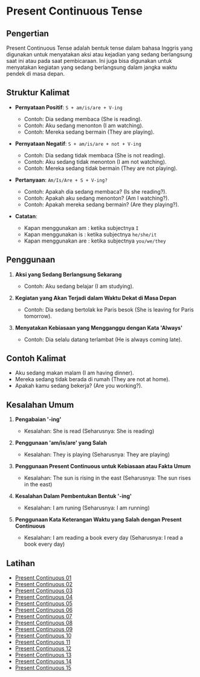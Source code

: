 # Present Continuous Tense

## Pengertian

Present Continuous Tense adalah bentuk tense dalam bahasa Inggris yang digunakan untuk menyatakan aksi atau kejadian yang sedang berlangsung saat ini atau pada saat pembicaraan. Ini juga bisa digunakan untuk menyatakan kegiatan yang sedang berlangsung dalam jangka waktu pendek di masa depan.

## Struktur Kalimat

- **Pernyataan Positif**: `S + am/is/are + V-ing`
  - Contoh: Dia sedang membaca (She is reading).
  - Contoh: Aku sedang menonton (I am watching).
  - Contoh: Mereka sedang bermain (They are playing).

- **Pernyataan Negatif**: `S + am/is/are + not + V-ing`
  - Contoh: Dia sedang tidak membaca (She is not reading).
  - Contoh: Aku sedang tidak menonton (I am not watching).
  - Contoh: Mereka sedang tidak bermain (They are not playing).

- **Pertanyaan**: `Am/Is/Are + S + V-ing?`
  - Contoh: Apakah dia sedang membaca? (Is she reading?).
  - Contoh: Apakah aku sedang menonton? (Am I watching?).
  - Contoh: Apakah mereka sedang bermain? (Are they playing?).

- **Catatan**:
  - Kapan menggunakan am : ketika subjectnya `I`
  - Kapan menggunakan is : ketika subjectnya `he/she/it`
  - Kapan menggunakan are : ketika subjectnya `you/we/they`

## Penggunaan

1. **Aksi yang Sedang Berlangsung Sekarang**
   - Contoh: Aku sedang belajar (I am studying).

2. **Kegiatan yang Akan Terjadi dalam Waktu Dekat di Masa Depan**
   - Contoh: Dia sedang bertolak ke Paris besok (She is leaving for Paris tomorrow).

3. **Menyatakan Kebiasaan yang Mengganggu dengan Kata 'Always'**
   - Contoh: Dia selalu datang terlambat (He is always coming late).

## Contoh Kalimat

- Aku sedang makan malam (I am having dinner).
- Mereka sedang tidak berada di rumah (They are not at home).
- Apakah kamu sedang bekerja? (Are you working?).

## Kesalahan Umum

1. **Pengabaian '-ing'**
   - Kesalahan: She is read (Seharusnya: She is reading)

2. **Penggunaan 'am/is/are' yang Salah**
   - Kesalahan: They is playing (Seharusnya: They are playing)

3. **Penggunaan Present Continuous untuk Kebiasaan atau Fakta Umum**
   - Kesalahan: The sun is rising in the east (Seharusnya: The sun rises in the east)

4. **Kesalahan Dalam Pembentukan Bentuk '-ing'**
   - Kesalahan: I am runing (Seharusnya: I am running)

5. **Penggunaan Kata Keterangan Waktu yang Salah dengan Present Continuous**
   - Kesalahan: I am reading a book every day (Seharusnya: I read a book every day)


## Latihan
- [Present Continuous 01](https://chipulaja.github.io/quiz-app/#/question/02_present_continuous_01)
- [Present Continuous 02](https://chipulaja.github.io/quiz-app/#/question/02_present_continuous_02)
- [Present Continuous 03](https://chipulaja.github.io/quiz-app/#/question/02_present_continuous_03)
- [Present Continuous 04](https://chipulaja.github.io/quiz-app/#/question/02_present_continuous_04)
- [Present Continuous 05](https://chipulaja.github.io/quiz-app/#/question/02_present_continuous_05)
- [Present Continuous 06](https://chipulaja.github.io/quiz-app/#/question/02_present_continuous_06)
- [Present Continuous 07](https://chipulaja.github.io/quiz-app/#/question/02_present_continuous_07)
- [Present Continuous 08](https://chipulaja.github.io/quiz-app/#/question/02_present_continuous_08)
- [Present Continuous 09](https://chipulaja.github.io/quiz-app/#/question/02_present_continuous_09)
- [Present Continuous 10](https://chipulaja.github.io/quiz-app/#/question/02_present_continuous_10)
- [Present Continuous 11](https://chipulaja.github.io/quiz-app/#/question/02_present_continuous_11)
- [Present Continuous 12](https://chipulaja.github.io/quiz-app/#/question/02_present_continuous_12)
- [Present Continuous 13](https://chipulaja.github.io/quiz-app/#/question/02_present_continuous_13)
- [Present Continuous 14](https://chipulaja.github.io/quiz-app/#/question/02_present_continuous_14)
- [Present Continuous 15](https://chipulaja.github.io/quiz-app/#/question/02_present_continuous_15)

<!--
cara 1
Prompt yang digunakan :

buatkan saya file json dengan detail di bawah ini
- berisi 10 soal menerjemahkan bahasa indonesia ke bahasa Inggris
- fokus pada topik umum, seputar kuliner di indonesia, keindahan alam indonesia, olaraga, pendidikan, teknologi, cita-cita
- hanya melibatkan struktur kalimat Simple Present Tense
- soal terdiri dari kalimat positif, negatif dan tanya
- level soal adalah semua level
- notes di tulis dalam bahasa indonesia
- explanation di tulis dalam bahasa indonesia
- explanation berformat html dan tidak mengandung tag br
- di dalam explanation disebutkan nama tenses/grammar yang digunakan
- format explanation seperti dibawah
- jangan kosongkan element review-daftar-pejelasan-jawaban


<p class='review-pertanyaan'>"makanan ini berasal dari padang"</p><p class='review-pejelasan-grammar'>kalimat di atas adalah <span class='review-nama-grammar'><strong> simple present tense</strong></span>.</p><p class='review-detail-pejelasan-grammar'>Kalimat ini menggambarkan sebuah fakta karena makanan tersebut berasal dari padang.</p><p><strong>Formula Umum:</strong></p><pre class="review-formula">Subject + Verb (Simple Present Tense) + Prepositional Phrase</pre><p>Maka bahasa inggrisnya adalah : </p><pre class="review-jawaban">This food originates from Padang</pre><p><strong>Berikut detail penyusun kalimatnya:</strong></p><ul class="review-daftar-pejelasan-jawaban"><li><strong>This food</strong> adalah <strong>Subject</strong> atau subjek dari kalimat.</li><li><strong>originates</strong> adalah kata kerja dalam bentuk <strong>Simple Present Tense</strong>.</li><li><strong>from Padang</strong> adalah <strong>Prepositional Phrase</strong> yang berfungsi sebagai pelengkap (complement) dalam kalimat.</li><li><strong>Prepositional Phrase</strong> adalah kelompok kata yang dimulai dengan preposisi dan diikuti oleh objek preposisi, biasanya berfungsi untuk memberikan informasi tambahan mengenai tempat, waktu, atau cara dalam sebuah kalimat.</li></ul>

- format json seperti dibawah
    {
        "notes":"",
        "questions" : [
             {
                 "question": "",
                 "answer": "",
                 "explanation": ""
             }
        ]
    }
-->

<!--
cara 2
Prompt 1 yang digunakan :
buatkan 200 daftar kalimat dengan detail dibawah
- jangan mengulang kalimat yang sudah di buat
- fokus pada topik umum, seputar kuliner di indonesia, keindahan alam indonesia, olaraga, pendidikan, teknologi, cita-cita
- hanya melibatkan struktur kalimat Present Continuous
- kalimat terdiri dari kalimat positif, negatif dan tanya
- level kesulitan kalimat adalah semua level
- daftar jangan di kelompokkan


promt 2 yang digunakan :

saya punya daftar kalimat berikut

- Saya ingin belajar bahasa Jepang.
- Apakah dia seorang dokter?
- Saya suka nasi goreng.
- Ini bukan ponsel saya.
- Anak-anak bermain di taman.
- Apakah Jakarta ibu kota Indonesia?
- Bali adalah pulau indah.
- Dia tidak suka berenang.
- Dia mengajar di sebuah universitas.
- Mereka suka bermain sepak bola.
- Nasi Padang sangat lezat.

buatkan saya soal file json berdasarkan kalimat di atas dan dengan detail di bawah ini

- notes di tulis dalam bahasa indonesia
- explanation di tulis dalam bahasa indonesia
- explanation berformat html dan tidak mengandung tag br
- di dalam explanation disebutkan nama tenses/grammar yang digunakan
- format explanation seperti dibawah
- jangan kosongkan element review-daftar-pejelasan-jawaban

<p class='review-pertanyaan'>"makanan ini berasal dari padang"</p><p class='review-pejelasan-grammar'>kalimat di atas adalah <span class='review-nama-grammar'><strong> simple present tense</strong></span>.</p><p class='review-detail-pejelasan-grammar'>Kalimat ini menggambarkan sebuah fakta karena makanan tersebut berasal dari padang.</p><p><strong>Formula Umum:</strong></p><pre class="review-formula">Subject + Verb (Simple Present Tense) + Prepositional Phrase</pre><p>Maka bahasa inggrisnya adalah : </p><pre class="review-jawaban">This food originates from Padang</pre><p><strong>Berikut detail penyusun kalimatnya:</strong></p><ul class="review-daftar-pejelasan-jawaban"><li><strong>This food</strong> adalah <strong>Subject</strong> atau subjek dari kalimat.</li><li><strong>originates</strong> adalah kata kerja dalam bentuk <strong>Simple Present Tense</strong>.</li><li><strong>from Padang</strong> adalah <strong>Prepositional Phrase</strong> yang berfungsi sebagai pelengkap (complement) dalam kalimat.</li><li><strong>Prepositional Phrase</strong> adalah kelompok kata yang dimulai dengan preposisi dan diikuti oleh objek preposisi, biasanya berfungsi untuk memberikan informasi tambahan mengenai tempat, waktu, atau cara dalam sebuah kalimat.</li></ul>

- format json seperti dibawah
    {
        "notes":"",
        "questions" : [
             {
                 "question": "",
                 "answer": "",
                 "explanation": ""
             }
        ]
    }
-->
